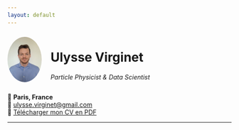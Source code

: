 ```yaml
---
layout: default
---
```

<div style="display: flex; align-items: center;">
  <img src="photoCV.jpeg" alt="Ulysse Virginet" style="width: 77px; height: 102px; border-radius: 50%; margin-right: 20px;">
  <div>
    <h1>Ulysse Virginet</h1>
    <p><em>Particle Physicist & Data Scientist</em></p>
  </div>
</div> 

📍 **Paris, France**  
📧 ulysse.virginet@gmail.com  
📄 [Télécharger mon CV en PDF](CV_Ulysse_Virginet.pdf)

---
